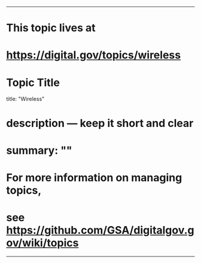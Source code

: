 
---
# This topic lives at
# https://digital.gov/topics/wireless

# Topic Title
title: "Wireless"

# description — keep it short and clear
# summary: ""


# For more information on managing topics,
# see https://github.com/GSA/digitalgov.gov/wiki/topics
---